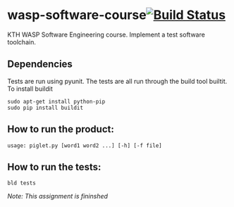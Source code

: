 # wasp-software-course[![Build Status](https://www.travis-ci.org/laperss/wasp-software-course.svg?branch=master)](https://www.travis-ci.org/laperss/wasp-software-course)
KTH WASP Software Engineering course. Implement a test software toolchain. 

## Dependencies
Tests are run using pyunit. 
The tests are all run through the build tool builtit. 
To install buildit 
```
sudo apt-get install python-pip
sudo pip install buildit
```
## How to run the product:
```
usage: piglet.py [word1 word2 ...] [-h] [-f file]
```
## How to run the tests:
```
bld tests
```

_Note: This assignment is fininshed_
